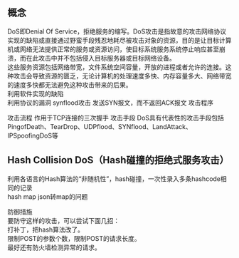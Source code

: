 ## 概念
DoS即Denial Of Service，拒绝服务的缩写。DoS攻击是指故意的攻击网络协议实现的缺陷或直接通过野蛮手段残忍地耗尽被攻击对象的资源，目的是让目标计算机或网络无法提供正常的服务或资源访问，使目标系统服务系统停止响应甚至崩溃，而在此攻击中并不包括侵入目标服务器或目标网络设备。  
这些服务资源包括网络带宽，文件系统空间容量，开放的进程或者允许的连接。这种攻击会导致资源的匮乏，无论计算机的处理速度多快、内存容量多大、网络带宽的速度多快都无法避免这种攻击带来的后果。  
利用软件实现的缺陷  
利用协议的漏洞 synflood攻击 发送SYN报文，而不返回ACK报文
攻击程序 

攻击流程
作用于TCP连接的三次握手
攻击手段
DoS具有代表性的攻击手段包括PingofDeath、TearDrop、UDPflood、SYNflood、LandAttack、IPSpoofingDoS等


## Hash Collision DoS（Hash碰撞的拒绝式服务攻击）
利用各语言的Hash算法的“非随机性”，hash碰撞，一次性录入多条hashcode相同的记录  
hash map
json转map的问题


防御措施    
要防守这样的攻击，可以尝试下面几招：   
打补丁，把hash算法改了。  
限制POST的参数个数，限制POST的请求长度。  
最好还有防火墙检测异常的请求。